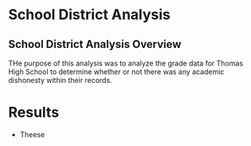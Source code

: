 # School District Analysis

## School District Analysis Overview
THe purpose of this analysis was to analyze the grade data for Thomas High School to determine whether or not there was any academic dishonesty within their records.

# Results
* Theese

